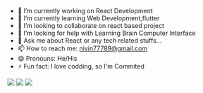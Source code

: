 

- 🔭 I’m currently working on React Development
- 🌱 I’m currently learning Web Development,flutter
- 👯 I’m looking to collaborate on react based project
- 🤔 I’m looking for help with Learning Brain Computer Interface
- 💬 Ask me about React or any tech related stuffs...
- 📫 How to reach me: nivin77789@gmail.com
- 😄 Pronouns: He/His
- ⚡ Fun fact: I love codding, so I'm Commited

<img src="https://github-readme-stats.vercel.app/api?username=nivin77789&show_icons=true&title_color=C0C0C0&icon_color=800080&text_color=daf7dc&bg_color=0D1117">
<img src="https://github-readme-stats.vercel.app/api/top-langs/?username=nivin77789&layout=compact&bg_color=0D1117">
<img src="https://github-readme-streak-stats.herokuapp.com/?user=nivin77789&date_format=M%20j%5B%2C%20Y%5D&layout=compact&bg_color=0D1117">
